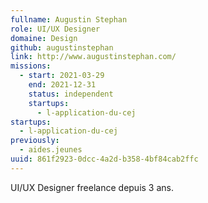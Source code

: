 ```yaml
---
fullname: Augustin Stephan
role: UI/UX Designer
domaine: Design
github: augustinstephan
link: http://www.augustinstephan.com/
missions:
  - start: 2021-03-29
    end: 2021-12-31
    status: independent
    startups:
      - l-application-du-cej
startups:
  - l-application-du-cej
previously:
  - aides.jeunes
uuid: 861f2923-0dcc-4a2d-b358-4bf84cab2ffc
---
```

UI/UX Designer freelance depuis 3 ans.